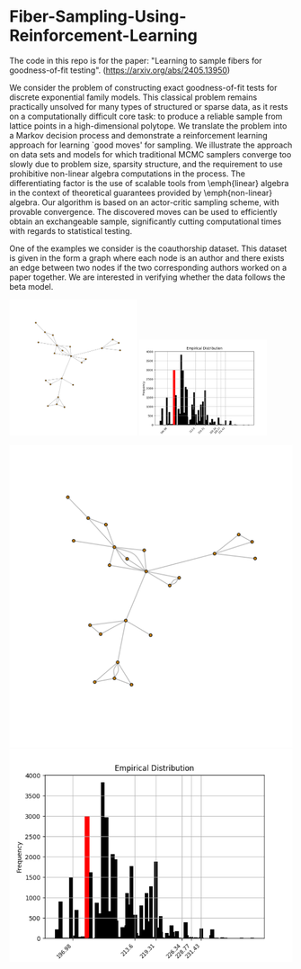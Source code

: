 # Fiber-Sampling-Using-Reinforcement-Learning

The code in this repo is for the paper: "Learning to sample fibers for goodness-of-fit testing". (https://arxiv.org/abs/2405.13950)

We consider the problem of constructing exact goodness-of-fit tests for discrete exponential family models. This classical problem remains practically unsolved for many types of structured or sparse data, as it rests on a computationally difficult core task: to produce a reliable sample from lattice points in a high-dimensional polytope. We translate the problem into a Markov decision process and demonstrate a reinforcement learning approach for learning `good moves' for sampling. We illustrate the approach on data sets and models for which traditional MCMC samplers converge too slowly due to problem size, sparsity structure, and the requirement to use prohibitive non-linear algebra computations in the process. The differentiating factor is the use of scalable tools from \emph{linear} algebra in the context of theoretical guarantees provided by \emph{non-linear} algebra. Our algorithm is based on an actor-critic sampling scheme, with provable convergence.
The discovered moves can be used to efficiently obtain an exchangeable sample, significantly cutting computational times with regards to statistical testing.


One of the examples we consider is the coauthorship dataset. This dataset is given in the form a graph where each node is an author and there exists an edge between two nodes if the two corresponding authors worked on a paper together. We are interested in verifying whether the data follows the beta model.


<p float="left">
  <img src="images/Rplot-Coauthor-NextComponent.png" width="45%" />
  <img src="images/ChiSquare_Node_23.png" width="45%" />
</p>

![Example Image](images/Rplot-Coauthor-NextComponent.png)  ![Example Image](images/ChiSquare_Node_23.png) 
